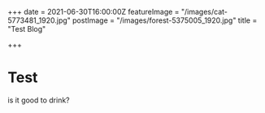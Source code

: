 +++
date = 2021-06-30T16:00:00Z
featureImage = "/images/cat-5773481_1920.jpg"
postImage = "/images/forest-5375005_1920.jpg"
title = "Test Blog"

+++
# Test

is it good to drink?